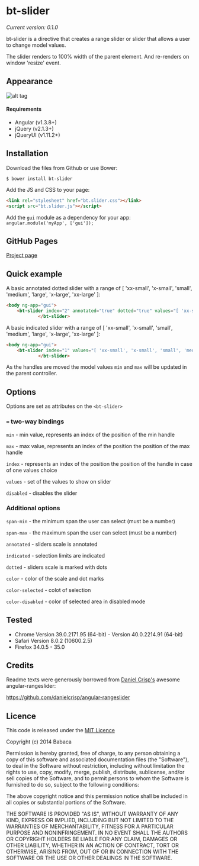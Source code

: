 bt-slider
================
_Current version: 0.1.0_

bt-slider is a directive that creates a range slider or slider that allows a user to change model values.

The slider renders to 100% width of the parent element. And re-renders on window 'resize' event.

Appearance
----------

![alt tag](https://raw.github.com/babaca/bt-slider/master/images/osx-chrome.png)

#### Requirements

- Angular (v1.3.8+)
- jQuery (v2.1.3+)
- jQueryUI (v1.11.2+)

Installation
------------

Download the files from Github or use Bower:

    $ bower install bt-slider

Add the JS and CSS to your page:

```html
<link rel="stylesheet" href="bt.slider.css"></link>
<script src="bt.slider.js"></script>
```

Add the `gui` module as a dependency for your app: `angular.module('myApp', ['gui']);`

GitHub Pages
------------

[Project page](https://github.com/babaca/bt-slider)

Quick example
-------------

A basic annotated dotted slider with a range of [ 'xx-small', 'x-small', 'small', 'medium', 'large', 'x-large', 'xx-large' ]:

```html
<body ng-app="gui">    
    <bt-slider index="2" annotated="true" dotted="true" values="[ 'xx-small', 'x-small', 'small', 'medium', 'large', 'x-large', 'xx-large' ]">
            </bt-slider>
```


A basic indicated slider with a range of [ 'xx-small', 'x-small', 'small', 'medium', 'large', 'x-large', 'xx-large' ]:

```html
<body ng-app="gui">    
    <bt-slider index="1" values="[ 'xx-small', 'x-small', 'small', 'medium', 'large', 'x-large', 'xx-large' ]" indicated="true">
            </bt-slider>
```

As the handles are moved the model values `min` and `max` will be updated in the parent controller.

Options
-------

Options are set as attributes on the `<bt-slider>`

### `=` two-way bindings

`min` - min value, represents an index of the position of the min handle

`max` - max value, represents an index of the position the position of the max handle

`index` - represents an index of the position the position of the handle in case of one values choice

`values` - set of the values to show on slider

`disabled` - disables the slider

### Additional options

`span-min` - the minimum span the user can select (must be a number)

`span-max` - the maximum span the user can select (must be a number)

`annotated` - sliders scale is annotated

`indicated` - selection limits are indicated

`dotted` - sliders scale is marked with dots

`color` - color of the scale and dot marks

`color-selected` - colot of selection

`color-disabled` - color of selected area in disabled mode


Tested
------------

- Chrome Version 39.0.2171.95 (64-bit) - Version 40.0.2214.91 (64-bit)
- Safari Version 8.0.2 (10600.2.5)
- Firefox 34.0.5 - 35.0

Credits
-------

Readme texts were generously borrowed from  [Daniel Crisp's](https://github.com/danielcrisp) awesome angular-rangeslider:

https://github.com/danielcrisp/angular-rangeslider

Licence
-------

This code is released under the [MIT Licence](http://opensource.org/licenses/MIT)

Copyright (c) 2014 Babaca

Permission is hereby granted, free of charge, to any person obtaining a copy
of this software and associated documentation files (the "Software"), to deal
in the Software without restriction, including without limitation the rights
to use, copy, modify, merge, publish, distribute, sublicense, and/or sell
copies of the Software, and to permit persons to whom the Software is
furnished to do so, subject to the following conditions:

The above copyright notice and this permission notice shall be included in
all copies or substantial portions of the Software.

THE SOFTWARE IS PROVIDED "AS IS", WITHOUT WARRANTY OF ANY KIND, EXPRESS OR
IMPLIED, INCLUDING BUT NOT LIMITED TO THE WARRANTIES OF MERCHANTABILITY,
FITNESS FOR A PARTICULAR PURPOSE AND NONINFRINGEMENT. IN NO EVENT SHALL THE
AUTHORS OR COPYRIGHT HOLDERS BE LIABLE FOR ANY CLAIM, DAMAGES OR OTHER
LIABILITY, WHETHER IN AN ACTION OF CONTRACT, TORT OR OTHERWISE, ARISING FROM,
OUT OF OR IN CONNECTION WITH THE SOFTWARE OR THE USE OR OTHER DEALINGS IN
THE SOFTWARE.
